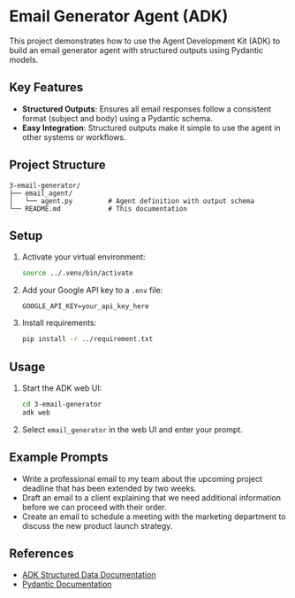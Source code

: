 # Email Generator Agent (ADK)

This project demonstrates how to use the Agent Development Kit (ADK) to build an email generator agent with structured outputs using Pydantic models.

## Key Features
- **Structured Outputs**: Ensures all email responses follow a consistent format (subject and body) using a Pydantic schema.
- **Easy Integration**: Structured outputs make it simple to use the agent in other systems or workflows.

## Project Structure
```
3-email-generator/
├── email_agent/
│   └── agent.py         # Agent definition with output schema
└── README.md            # This documentation
```

## Setup
1. Activate your virtual environment:
   ```bash
   source ../.venv/bin/activate
   ```
2. Add your Google API key to a `.env` file:
   ```
   GOOGLE_API_KEY=your_api_key_here
   ```
3. Install requirements:
   ```bash
   pip install -r ../requirement.txt
   ```

## Usage
1. Start the ADK web UI:
   ```bash
   cd 3-email-generator
   adk web
   ```
2. Select `email_generator` in the web UI and enter your prompt.

## Example Prompts
- Write a professional email to my team about the upcoming project deadline that has been extended by two weeks.
- Draft an email to a client explaining that we need additional information before we can proceed with their order.
- Create an email to schedule a meeting with the marketing department to discuss the new product launch strategy.

## References
- [ADK Structured Data Documentation](https://google.github.io/adk-docs/agents/llm-agents/#structuring-data-input_schema-output_schema-output_key)
- [Pydantic Documentation](https://docs.pydantic.dev/latest/)